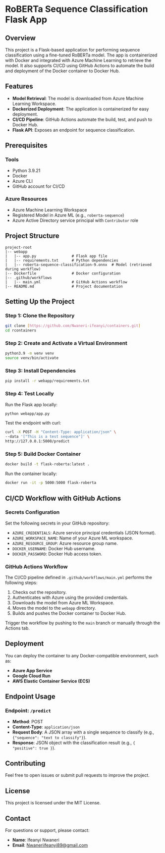 # RoBERTa Sequence Classification Flask App

## Overview

This project is a Flask-based application for performing sequence classification using a fine-tuned RoBERTa model. The app is containerized with Docker and integrated with Azure Machine Learning to retrieve the model. It also supports CI/CD using GitHub Actions to automate the build and deployment of the Docker container to Docker Hub.

## Features

- **Model Retrieval**: The model is downloaded from Azure Machine Learning Workspace.
- **Dockerized Deployment**: The application is containerized for easy deployment.
- **CI/CD Pipeline**: GitHub Actions automate the build, test, and push to Docker Hub.
- **Flask API**: Exposes an endpoint for sequence classification.

## Prerequisites

### Tools

- Python 3.9.21
- Docker
- Azure CLI
- GitHub account for CI/CD

### Azure Resources

- Azure Machine Learning Workspace
- Registered Model in Azure ML (e.g., `roberta-sequence`)
- Azure Active Directory service principal with `Contributor` role

## Project Structure

```
project-root
|-- webapp
|   |-- app.py                # Flask app file
|   |-- requirements.txt      # Python dependencies
|   |-- roberta-sequence-classification-9.onnx  # Model (retrieved during workflow)
|-- Dockerfile                # Docker configuration
|-- .github/workflows
|   |-- main.yml              # GitHub Actions workflow
|-- README.md                 # Project documentation
```

## Setting Up the Project

### Step 1: Clone the Repository

```bash
git clone [https://github.com/Nwaneri-ifeanyi/containers.git]
cd rcontainers
```

### Step 2: Create and Activate a Virtual Environment

```bash
python3.9 -m venv venv
source venv/bin/activate
```

### Step 3: Install Dependencies

```bash
pip install -r webapp/requirements.txt
```

### Step 4: Test Locally

Run the Flask app locally:

```bash
python webapp/app.py
```

Test the endpoint with curl:

```bash
curl -X POST -H "Content-Type: application/json" \
--data '["This is a test sequence"]' \
http://127.0.0.1:5000/predict
```

### Step 5: Build Docker Container

```bash
docker build -t flask-roberta:latest .
```

Run the container locally:

```bash
docker run -it -p 5000:5000 flask-roberta
```

## CI/CD Workflow with GitHub Actions

### Secrets Configuration

Set the following secrets in your GitHub repository:

- `AZURE_CREDENTIALS`: Azure service principal credentials (JSON format).
- `AZURE_WORKSPACE_NAME`: Name of your Azure ML workspace.
- `AZURE_RESOURCE_GROUP`: Azure resource group name.
- `DOCKER_USERNAME`: Docker Hub username.
- `DOCKER_PASSWORD`: Docker Hub access token.

### GitHub Actions Workflow

The CI/CD pipeline defined in `.github/workflows/main.yml` performs the following steps:

1. Checks out the repository.
2. Authenticates with Azure using the provided credentials.
3. Downloads the model from Azure ML Workspace.
4. Moves the model to the `webapp` directory.
5. Builds and pushes the Docker container to Docker Hub.

Trigger the workflow by pushing to the `main` branch or manually through the Actions tab.

## Deployment

You can deploy the container to any Docker-compatible environment, such as:

- **Azure App Service**
- **Google Cloud Run**
- **AWS Elastic Container Service (ECS)**


## Endpoint Usage

### Endpoint: `/predict`

- **Method**: POST
- **Content-Type**: `application/json`
- **Request Body**: A JSON array with a single sequence to classify (e.g., `{"sequence": "text to classify"}`).
- **Response**: JSON object with the classification result (e.g., `{ "positive": true }`).

## Contributing

Feel free to open issues or submit pull requests to improve the project.

## License

This project is licensed under the MIT License.

## Contact

For questions or support, please contact:

- **Name**: Ifeanyi Nwaneri
- **Email**: [Nwaneriifeanyi89@gmail.com](mailto\:Nwaneriifeanyi89@gmail.com)




